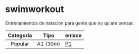 # swimworkout
Entrenamientos de natación para gente que no quiere pensar.


| Categoría |  Tipo   | enlace |
|:---------:|---------|--------|
| Popular   | A1 (30m)  |[P1](p1.md) |
